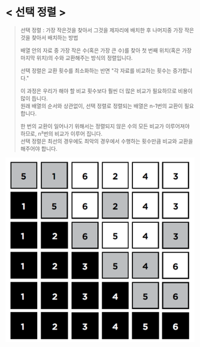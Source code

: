 # < 선택 정렬  >
> 선택 정렬 : 가장 작은것을 찾아서 그것을 제자리에 배치한 후 나머지중 가장 작은것을 찾아서 배치하는 방법 <br/>
> 
> 배열 안의 자료 중 가장 작은 수(혹은 가장 큰 수)를 찾아 첫 번째 위치(혹은 가장 마지막 위치)의 수와 교환해주는 방식의 정렬입니다. <br/>
> 
> 선택 정렬은 교환 횟수를 최소화하는 반면 "각 자료를 비교하는 횟수는 증가합니다."<br/>
> 
> 이 과정은 우리가 해야 할 비교 횟수보다 훨씬 더 많은 비교가 필요하므로 비용이 많이 듭니다. <br/>
> 원래 배열의 순서와 상관없이, 선택 정렬로 정렬되는 배열은 n-1번의 교환이 필요합니다. <br/>
> 
> 한 번의 교환이 일어나기 위해서는 정렬되지 않은 수의 모든 비교가 이루어져야 하므로, n²번의 비교가 이루어 집니다. <br/>
> 선택 정렬은 최선의 경우에도 최악의 경우에서 수행하는 횟수만큼 비교와 교환을 해주어야 합니다.

![선택정렬](/images/선택정렬.png)